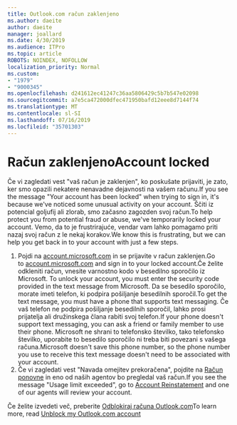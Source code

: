 ```yaml
---
title: Outlook.com račun zaklenjeno
ms.author: daeite
author: daeite
manager: joallard
ms.date: 4/30/2019
ms.audience: ITPro
ms.topic: article
ROBOTS: NOINDEX, NOFOLLOW
localization_priority: Normal
ms.custom:
- "1979"
- "9000345"
ms.openlocfilehash: d241612ec41247c36aa5806429c5b7b547e02098
ms.sourcegitcommit: a7e5ca472000dfec471950bafd12eee8d7144f74
ms.translationtype: MT
ms.contentlocale: sl-SI
ms.lasthandoff: 07/16/2019
ms.locfileid: "35701303"
---
```

# <a name="account-locked"></a><span data-ttu-id="71aea-102">Račun zaklenjeno</span><span class="sxs-lookup"><span data-stu-id="71aea-102">Account locked</span></span>

<span data-ttu-id="71aea-103">Če vi zagledati vest "vaš račun je zaklenjen", ko poskušate prijaviti, je zato, ker smo opazili nekatere nenavadne dejavnosti na vašem računu.</span><span class="sxs-lookup"><span data-stu-id="71aea-103">If you see the message "Your account has been locked" when trying to sign in, it's because we've noticed some unusual activity on your account.</span></span> <span data-ttu-id="71aea-104">Ščiti iz potencial goljufij ali zlorab, smo začasno zagozden svoj račun.</span><span class="sxs-lookup"><span data-stu-id="71aea-104">To help protect you from potential fraud or abuse, we've temporarily locked your account.</span></span> <span data-ttu-id="71aea-105">Vemo, da to je frustrirajuće, vendar vam lahko pomagamo priti nazaj svoj račun z le nekaj korakov.</span><span class="sxs-lookup"><span data-stu-id="71aea-105">We know this is frustrating, but we can help you get back in to your account with just a few steps.</span></span>

1. <span data-ttu-id="71aea-106">Pojdi na [account.microsoft.com](https://go.microsoft.com/fwlink/?linkid=2090484) in se prijavite v račun zaklenjen.</span><span class="sxs-lookup"><span data-stu-id="71aea-106">Go to [account.microsoft.com](https://go.microsoft.com/fwlink/?linkid=2090484) and sign in to your locked account.</span></span><span data-ttu-id="71aea-107">Če želite odkleniti račun, vnesite varnostno kodo v besedilno sporočilo iz Microsoft.</span><span class="sxs-lookup"><span data-stu-id="71aea-107"> To unlock your account, you must enter the security code provided in the text message from Microsoft.</span></span> <span data-ttu-id="71aea-108">Da se besedilo sporočilo, morate imeti telefon, ki podpira pošiljanje besedilnih sporočil.</span><span class="sxs-lookup"><span data-stu-id="71aea-108">To get the text message, you must have a phone that supports text messaging.</span></span> <span data-ttu-id="71aea-109">Če vaš telefon ne podpira pošiljanje besedilnih sporočil, lahko prosi prijatelja ali družinskega člana rabiti svoj telefon.</span><span class="sxs-lookup"><span data-stu-id="71aea-109">If your phone doesn't support text messaging, you can ask a friend or family member to use their phone.</span></span> <span data-ttu-id="71aea-110">Microsoft ne shrani to telefonsko številko, tako telefonsko številko, uporabite to besedilo sporočilo ni treba biti povezani s vašega računa.</span><span class="sxs-lookup"><span data-stu-id="71aea-110">Microsoft doesn't save this phone number, so the phone number you use to receive this text message doesn't need to be associated with your account.</span></span>
2. <span data-ttu-id="71aea-111">Če vi zagledati vest "Navada omejitev prekoračena", pojdite na [Račun ponovne](https://go.microsoft.com/fwlink/?linkid=2090483) in eno od naših agentov bo pregledal vaš račun.</span><span class="sxs-lookup"><span data-stu-id="71aea-111">If you see the message "Usage limit exceeded", go to [Account Reinstatement](https://go.microsoft.com/fwlink/?linkid=2090483) and one of our agents will review your account.</span></span>

<span data-ttu-id="71aea-112">Če želite izvedeti več, preberite [Odblokiraj računa Outlook.com](https://support.office.com/article/f4ad2701-d166-4d8b-8a6a-9af2a1f8a4c4?wt.mc_id=Office_Outlook_com_Alchemy)</span><span class="sxs-lookup"><span data-stu-id="71aea-112">To learn more, read [Unblock my Outlook.com account](https://support.office.com/article/f4ad2701-d166-4d8b-8a6a-9af2a1f8a4c4?wt.mc_id=Office_Outlook_com_Alchemy)</span></span> 